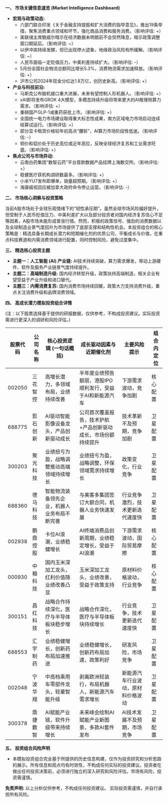 **一、 市场关键信息速览 (Market Intelligence Dashboard)**

* **宏观与政策动态:**
    * 六部门联合印发《关于金融支持提振和扩大消费的指导意见》，推出19条举措，聚焦消费重点领域和环节，强化商品消费和服务消费。（影响评估: +）
    * 美联储主席鲍威尔暗示在经济数据未明朗前不会贸然降息，暗示政策调整窗口期延后。（影响评估: ~）
    * 以伊冲突持续发酵，但已出现停火迹象，地缘政治风险有所缓解。（影响评估: ~）
    * 人民币面临一定贬值压力，中美利差持续扩大。（影响评估: -）
    * 5月份全国社会物流总额同比增长5.3%，消费物流需求加速释放。（影响评估: +）
    * 沪市公司2024年现金分红达1.8万亿，创历史新高。（影响评估: +）
* **产业与科技前沿:**
    * 马斯克公布脑机接口重大进展，未来有望控制人形机器人。（影响评估: +）
    * xAI即将发布GROK 4大模型，多模态持续升级将带来更大的AI推理侧算力需求。（影响评估: +）
    * 重磅国产GLP-1减重药获批上市。（影响评估: +）
    * 全国统一电力市场建设取得重大标志性成果，南方区域电力市场启动连续结算试运行。（影响评估: +）
    * 部分显卡租赁价格较年初高点“腰斩”，AI算力市场阶段性低迷。（影响评估: -）
    * 铜价和铝价处于历史高位或近年高位，反映全球经济复苏和工业需求旺盛。（影响评估: +）
* **焦点公司与市场异动:**
    * 云南白药集团“数智云药”平台首款数据产品挂牌上海数交所。（影响评估: +）
    * 稳健医疗获机构调研数最多。（影响评估: +）
    * 小米YU7发布即爆单，销量超预期。（影响评估: +）
    * 海康威视回应被加拿大政府命令停止运营。（影响评估: -）


**二、 市场核心洞察与投资策略**

当前A股市场处于全球乐观情绪下的“韧性承压期”。虽然全球市场风险偏好提升，但受制于人民币贬值压力、中美利差扩大以及部分投资者对国内经济复苏信心不足等因素，A股市场未能形成普涨行情。然而，积极的政策信号、强劲的消费数据以及全球制造业景气度回升为市场提供了底部支撑和结构性机会。本投资组合的核心策略是：精选具备长期成长潜力和短期催化剂的优质公司，平衡成长与价值，在重点科技赛道和内需消费领域进行配置，同时控制风险，避免过度集中。


**三、 精选核心投资主题**

* **主题一：人工智能 (AI) 产业链:**  AI技术持续突破，算力需求爆发，带动上游硬件、软件及服务产业链景气度持续提升。
* **主题二：高端制造升级:** 国内经济转型升级，政策扶持高端制造，相关企业有望受益于产业升级和进口替代。
* **主题三：内需消费复苏:**  国内消费市场持续回暖，政策大力支持消费升级，重点关注消费升级和品牌消费领域。


**四、 高成长潜力模拟投资组合详情**

(注：以下股票选择基于提供的研报数据，仅供参考，不构成投资建议。实际投资需进行更深入的调研和风险评估。)

| 股票代码 | 公司名称     | 核心投资逻辑 (一句话概括) | 成长驱动因素与近期催化剂                     | 主要风险提示                                   | 组合内定位 |
|------------|---------------|---------------------------|---------------------------------------------|------------------------------------------------|-------------|
| 002050     | 三花智控     |  高增长潜力，多领域布局，业绩持续改善       | 半年度业绩预告靓丽，港股IPO顺利发行，受益于AI和新能源汽车 |  下游需求波动，竞争加剧                         | 核心配置   |
| 688775     | 影石创新     | AI驱动智能影像设备龙头，产品创新驱动成长     | 公司首次覆盖报告，技术护航+产品创新驱动成长，市场份额持续提升 | 技术革新不及预期，竞争加剧                      | 卫星配置   |
| 300203     | 聚光科技     | 业绩扭亏为盈，战略调整推动高端领域持续增长 | 业绩扭亏为盈，战略调整，环保领域需求持续增长 |  政策变化，行业竞争                             | 卫星配置   |
| 688360     | 德马科技     | 智能物流装备领先企业，机器人业务布局不断完善 | 与美客多集团签订大额合同，机器人业务快速发展   |  行业竞争激烈，技术更新迭代速度快                  | 卫星配置   |
| 002938     | 鹏鼎控股     |  卡位AI浪潮，业绩稳健增长                   |  AI终端消费品创新周期，业绩稳定增长，受益于AI浪潮  |  下游需求波动，国际贸易摩擦                     | 核心配置   |
| 000930     | 中粮科技     | 国内玉米深加工龙头，红利价值随业绩改善凸显 |  玉米深加工龙头，业绩改善，受益于政策支持       | 原材料价格波动，行业竞争                             | 核心配置   |
| 300151     | 昌红科技     | 战略合作持续深化，医疗与半导体板块稳步增长 | 战略合作深化，医疗与半导体板块持续增长          |  行业竞争，技术更新迭代速度快                      | 卫星配置   |
| 688553     | 汇宇制药     | 业绩稳健增长，创新药布局加速推进             | 业绩稳健增长，创新药布局加速，政策利好         |  研发风险，市场竞争                            | 卫星配置   |
| 002048     | 宁波华翔     | 中高档乘用车零部件龙头，轻量智能升级         | 剥离欧洲轻装行，布局机器人，新能源汽车需求增长 | 新能源汽车行业波动，原材料价格波动                | 卫星配置   |
| 300378     | 鼎捷数智     | AI赋能产业链，软件升级带来持续增长       | 未来峰会绘制AI赋能产业新图景，多款AI套件发布    |  AI技术发展不及预期，市场竞争                      | 卫星配置   |


**五、 投资组合风险声明**

* 本模拟投资组合完全基于所提供的历史信息构建，仅作为投资研究和分析思路的展示。所有信息和观点均有时效性，不构成任何实际的投资建议。投资者在做出任何投资决策前，必须进行独立的深入研究和风险评估。市场有风险，投资需谨慎。


**免责声明:**  以上分析仅供参考，不构成任何投资建议。  实际投资需谨慎，并自行承担所有风险。
